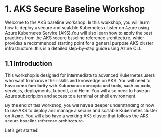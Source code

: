 # 1. AKS Secure Baseline Workshop

Welcome to the AKS baseline workshop. In this workshop, you will learn how to deploy a secure and scalable Kubernetes cluster on Azure using Azure Kubernetes Service (AKS).You will also learn how to apply the best practices from the AKS secure baseline reference architecture, which provides a recommended starting point for a general purpose AKS cluster infrastructure. this is a detailed step-by-step guide using Azure CLI.

## 1.1 Introduction

This workshop is designed for intermediate to advanced Kubernetes users who want to improve their skills and knowledge on AKS. You will need to have some familiarity with Kubernetes concepts and tools, such as pods, services, deployments, kubectl, and Helm. You will also need to have an Azure subscription and access to a terminal or shell environment.

By the end of this workshop, you will have a deeper understanding of how to use AKS to deploy and manage a secure and scalable Kubernetes cluster on Azure. You will also have a working AKS cluster that follows the AKS secure baseline reference architecture.

Let’s get started!



